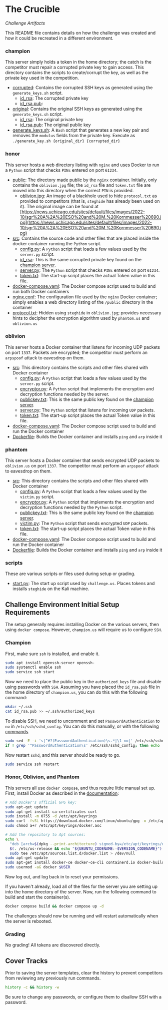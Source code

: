 # The Crucible

*Challenge Artifacts*

This README file contains details on how the challenge was created and how it could be recreated in a different environment. 

### champion

This server simply holds a token in the home directory; the catch is the competitor must repair a corrupted private key to gain access. This directory contains the scripts to create/corrupt the key, as well as the private key used in the competition. 

- [corrupted](./champion/corrupted/): Contains the corrupted SSH keys as generated using the `generate_keys.sh` script.
  - [id_rsa](./champion/corrupted/id_rsa): The corrupted private key
  - [id_rsa.pub](./champion/corrupted/id_rsa.pub):
- [original](./champion/original/): Contains the original SSH keys as generated using the `generate_keys.sh` script.
  - [id_rsa](./champion/original/id_rsa): The original private key
  - [id_rsa.pub](./champion/original/id_rsa.pub): The original public key
- [generate_keys.sh](./champion/generate_keys.sh): A `Bash` script that generates a new key pair and removes the `modulus` fields from the private key. Execute as `./generate_key.sh {original_dir} {corrupted_dir}`

### honor

This server hosts a web directory listing with `nginx` and uses Docker to run a `Python` script that checks `PINs` entered on port `61234`.

- [public](./honor/public/): The directory made public by the `nginx` container. Initially, only contains the `oblivion.jpg` file; the `id_rsa` file and `token.txt` file are moved into this directory when the correct `PIN` is provided.
  - [oblivion.jpg](./honor/public/oblivion.jpg): An image of a blackhole used to hide `protocol.txt` as provided to competitors (that is, `steghide` has already been used on it). The original image can be found at [https://news.uchicago.edu/sites/default/files/images/2022-10/sgr%20A%2A%20ESO%20and%20M.%20Kornmesser%20690.jpg](https://news.uchicago.edu/sites/default/files/images/2022-10/sgr%20A%2A%20ESO%20and%20M.%20Kornmesser%20690.jpg)
- [src](./honor/src/): Contains the source code and other files that are placed inside the docker container running the `Python` script. 
  - [config.py](./honor/src/config.py): A `Python` script that loads a few values used by the `server.py` script.
  - [id_rsa](./honor/src/id_rsa): This is the same corrupted private key found on the [champion server](#champion).
  - [server.py](./honor/src/server.py): The `Python` script that checks `PINs` entered on port `61234`.
  - [token.txt](./honor/src/token.txt): The start-up script places the actual Token value in this file. 
- [docker-compose.yaml](./honor/docker-compose.yaml): The Docker compose script used to build and run both Docker containers
- [nginx.conf](./honor/nginx.conf): The configuration file used by the `nginx` Docker container; simply enables a web directory listing of the `/public` directory in the container
- [protocol.txt](./honor/protocol.txt): Hidden using `steghide` in `oblivion.jpg`; provides necessary hints to decipher the encryption algorithm used by `phantom.us` and `oblivion.us`

### oblivion

This server hosts a Docker container that listens for incoming UDP packets on port `1337`. Packets are encrypted; the competitor must perform an `arpspoof` attack to eavesdrop on them.

- [src](./oblivion/src/): This directory contains the scripts and other files shared with Docker container
  - [config.py](./oblivion/src/config.py): A `Python` script that loads a few values used by the `server.py` script.
  - [encryptor.py](./oblivion/src/encryptor.py): A `Python` script that implements the encryption and decryption functions needed by the server.
  - [publickey.txt](./oblivion/src/publickey.txt): This is the same public key found on the [champion server](#champion).
  - [server.py](./oblivion/src/server.py): The `Python` script that listens for incoming `UDP` packets.
  - [token.txt](./oblivion/src/token.txt): The start-up script places the actual Token value in this file. 
- [docker-compose.yaml](./oblivion/docker-compose.yaml): The Docker compose script used to build and run the Docker container
- [Dockerfile](./oblivion/Dockerfile): Builds the Docker container and installs `ping` and `arp` inside it

### phantom

This server hosts a Docker container that sends encrypted UDP packets to `oblivion.us` on port `1337`. The competitor must perform an `arpspoof` attack to eavesdrop on them.

- [src](./phantom/src/): This directory contains the scripts and other files shared with Docker container
  - [config.py](./phantom/src/config.py): A `Python` script that loads a few values used by the `victim.py` script.
  - [encryptor.py](./phantom/src/encryptor.py): A `Python` script that implements the encryption and decryption functions needed by the `Python` script.
  - [publickey.txt](./phantom/src/publickey.txt): This is the same public key found on the [champion server](#champion).
  - [victim.py](./phantom/src/victim.py): The `Python` script that sends encrypted `UDP` packets.
  - [token.txt](./phantom/src/token.txt): The start-up script places the actual Token value in this file. 
- [docker-compose.yaml](./phantom/docker-compose.yaml): The Docker compose script used to build and run the Docker container
- [Dockerfile](./phantom/Dockerfile): Builds the Docker container and installs `ping` and `arp` inside it

### scripts

These are various scripts or files used during setup or grading.

- [start.py](./scripts/start.py): The start up script used by `challenge.us`. Places tokens and installs `steghide` on the Kali machine.

## Challenge Environment Initial Setup Requirements 

The setup generally requires installing Docker on the various servers, then using `docker compose`. However, `champion.us` will require us to configure `SSH`.

### Champion

First, make sure `ssh` is installed, and enable it.

```bash
sudo apt install openssh-server openssh-
sudo systemctl enable ssh
sudo service ssh start
```

Now we need to place the public key in the `authorized_keys` file and disable using passwords with `SSH`. Assuming you have placed the `id_rsa.pub` file in the home directory of `champion.us`, you can do this with the following command:

```bash
mkdir ~/.ssh
cat id_rsa.pub >> ~/.ssh/authorized_keys
```

To disable SSH, we need to uncomment and set `PasswordAuthentication` to `no` in `/etc/ssh/sshd_config`. You can do this manually, or with the following [commands](https://superuser.com/a/1486297).

```bash
sudo sed -E -i 's|^#?(PasswordAuthentication)\s.*|\1 no|' /etc/ssh/sshd_config
if ! grep '^PasswordAuthentication\s' /etc/ssh/sshd_config; then echo 'PasswordAuthentication no' |sudo tee -a /etc/ssh/sshd_config; fi
```

Now restart `sshd`, and this server should be ready to go.

```bash
sudo service ssh restart
```

### Honor, Oblivion, and Phantom

This servers all use `docker compose`, and thus require little manual set up. First, install Docker as described in the [documentation](https://docs.docker.com/engine/install/ubuntu/):

```bash
# Add Docker's official GPG key:
sudo apt-get update
sudo apt-get install ca-certificates curl
sudo install -m 0755 -d /etc/apt/keyrings
sudo curl -fsSL https://download.docker.com/linux/ubuntu/gpg -o /etc/apt/keyrings/docker.asc
sudo chmod a+r /etc/apt/keyrings/docker.asc

# Add the repository to Apt sources:
echo \
  "deb [arch=$(dpkg --print-architecture) signed-by=/etc/apt/keyrings/docker.asc] https://download.docker.com/linux/ubuntu \
  $(. /etc/os-release && echo "${UBUNTU_CODENAME:-$VERSION_CODENAME}") stable" | \
  sudo tee /etc/apt/sources.list.d/docker.list > /dev/null
sudo apt-get update
sudo apt-get install docker-ce docker-ce-cli containerd.io docker-buildx-plugin docker-compose-plugin
sudo usermod -aG docker $USER
```

Now log out, and log back in to reset your permissions.

If you haven't already, load all of the files for the server you are setting up into the home directory of the server. Now, run the following command to build and start the container(s).

```bash
docker compose build && docker compose up -d
```

The challenges should now be running and will restart automatically when the server is rebooted.

### Grading

No grading! All tokens are discovered directly.

## Cover Tracks

Prior to saving the server templates, clear the history to prevent competitors from reviewing any previously run commands. 
 
```bash
history -c && history -w
```

Be sure to change any passwords, or configure them to disallow SSH with a password.
